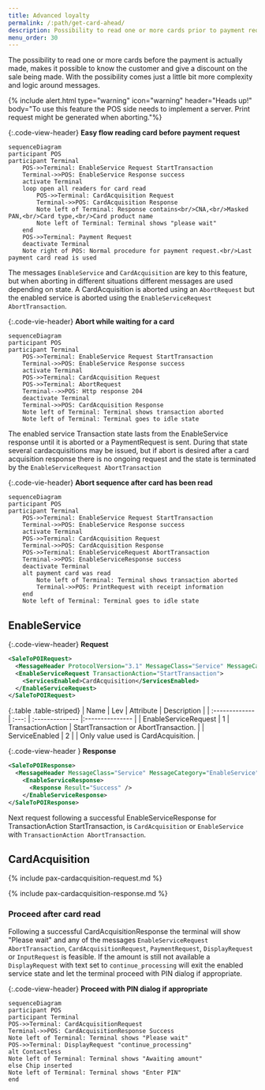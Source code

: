 ```yaml
---
title: Advanced loyalty
permalink: /:path/get-card-ahead/
description: Possibility to read one or more cards prior to payment request, makes it possible to give a discount for members at time of payment
menu_order: 30
---
```


The possibility to read one or more cards before the payment is actually made, makes it possible to know the customer and give a discount on the sale being made. With the possibility comes just a little bit more complexity and logic around messages.

{% include alert.html type="warning" icon="warning" header="Heads up!" body="To use this feature the POS side needs to implement a server. Print request might be generated when aborting."%}

{:.code-view-header}
**Easy flow reading card before payment request**

```mermaid
sequenceDiagram
participant POS
participant Terminal
    POS->>Terminal: EnableService Request StartTransaction
    Terminal->>POS: EnableService Response success
    activate Terminal
    loop open all readers for card read
        POS->>Terminal: CardAcquisition Request
        Terminal->>POS: CardAcquisition Response
        Note left of Terminal: Response contains<br/>CNA,<br/>Masked PAN,<br/>Card type,<br/>Card product name
        Note left of Terminal: Terminal shows "please wait"
    end
    POS->>Terminal: Payment Request
    deactivate Terminal
    Note right of POS: Normal procedure for payment request.<br/>Last payment card read is used
```

The messages `EnableService` and `CardAcquisition` are key to this feature, but when aborting in different situations different messages are used depending on state.
A CardAcquisition is aborted using an `AbortRequest` but the enabled service is aborted using the `EnableServiceRequest AbortTransaction`.

{:.code-vie-header}
**Abort while waiting for a card**

```mermaid
sequenceDiagram
participant POS
participant Terminal
    POS->>Terminal: EnableService Request StartTransaction
    Terminal->>POS: EnableService Response success
    activate Terminal
    POS->>Terminal: CardAcquisition Request
    POS->>Terminal: AbortRequest
    Terminal-->>POS: Http response 204
    deactivate Terminal
    Terminal->>POS: CardAcquisition Response
    Note left of Terminal: Terminal shows transaction aborted
    Note left of Terminal: Terminal goes to idle state
```

The enabled service Transaction state lasts from the EnableService response until it is aborted or a PaymentRequest is sent. During that state several cardacquisitions may be issued, but if abort is desired after a card acquisition response there is no ongoing request and the state is terminated by the `EnableServiceRequest AbortTransaction`

{:.code-vie-header}
**Abort sequence after card has been read**

```mermaid
sequenceDiagram
participant POS
participant Terminal
    POS->>Terminal: EnableService Request StartTransaction
    Terminal->>POS: EnableService Response success
    activate Terminal
    POS->>Terminal: CardAcquisition Request
    Terminal->>POS: CardAcquisition Response
    POS->>Terminal: EnableServiceRequest AbortTransaction
    Terminal->>POS: EnableServiceResponse success
    deactivate Terminal
    alt payment card was read
        Note left of Terminal: Terminal shows transaction aborted
        Terminal->>POS: PrintRequest with receipt information
    end
    Note left of Terminal: Terminal goes to idle state
```

## EnableService

{:.code-view-header}
**Request**

```xml
<SaleToPOIRequest>
  <MessageHeader ProtocolVersion="3.1" MessageClass="Service" MessageCategory="EnableService" MessageType="Request" ServiceID="3" SaleID="1" POIID="A-POIID" />
  <EnableServiceRequest TransactionAction="StartTransaction">
    <ServicesEnabled>CardAcquisition</ServicesEnabled>
  </EnableServiceRequest>
</SaleToPOIRequest>
```

{:.table .table-striped}
| Name | Lev | Attribute | Description |
| :------------- | :---: | :-------------- |:--------------- |
| EnableServiceRequest | 1 | TransactionAction | StartTransaction or AbortTransaction. |
| ServiceEnabled | 2 | | Only value used is CardAcquisition. |

{:.code-view-header }
**Response**

```xml
<SaleToPOIResponse>
  <MessageHeader MessageClass="Service" MessageCategory="EnableService" MessageType="Response" ServiceID="3" SaleID="1" POIID="A-POIID" />
    <EnableServiceResponse>
      <Response Result="Success" />
    </EnableServiceResponse>
</SaleToPOIResponse>
```

Next request following a successful EnableServiceResponse for TransactionAction StartTransaction, is `CardAcquisition` or `EnableService` with `TransactionAction AbortTransaction`.

## CardAcquisition

{% include pax-cardacquisition-request.md %}

{% include pax-cardacquisition-response.md %}

### Proceed after card read

Following a successful CardAcquisitionResponse the terminal will show "Please wait" and any of the messages `EnableServiceRequest AbortTransaction`, `CardAcquisitionRequest`, `PaymentRequest`, `DisplayRequest` or `InputRequest` is feasible. If the amount is still not available a `DisplayRequest` with text set to `continue_processing` will exit the enabled service state and let the terminal proceed with PIN dialog if appropriate.

{:.code-view-header}
**Proceed with PIN dialog if appropriate**

```mermaid
sequenceDiagram
participant POS
participant Terminal
POS->>Terminal: CardAcquisitionRequest
Terminal->>POS: CardAcquisitionResponse Success
Note left of Terminal: Terminal shows "Please wait"
POS->>Terminal: DisplayRequest "continue_processing"
alt Contactless 
Note left of Terminal: Terminal shows "Awaiting amount"
else Chip inserted
Note left of Terminal: Terminal shows "Enter PIN"
end
```
